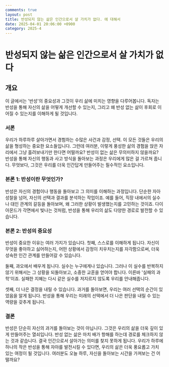 ```yaml
---
comments: true
layout: post
title: 반성되지 않는 삶은 인간으로서 살 가치가 없다. 에 대해서
date: 2025-04-01 20:06:00 +0900
category: 2025-4
---
```


# 반성되지 않는 삶은 인간으로서 살 가치가 없다

## 개요
이 글에서는 '반성'의 중요성과 그것이 우리 삶에 미치는 영향을 다루어봅니다. 독자는 반성을 통해 자신의 삶을 어떻게 개선할 수 있는지, 그리고 왜 반성 없는 삶이 후회로 이어질 수 있는지를 이해하게 될 것입니다. 

### 서론
우리가 하루하루 살아가면서 경험하는 수많은 사건과 감정, 선택. 이 모든 것들은 우리의 삶을 형성하는 중요한 요소들입니다. 그런데 여러분, 이렇게 풍성한 삶의 경험을 앉은 자리에서 그냥 흘려보내기만 한다면 어떨까요? 반성이 없는 삶은 무의미하지 않을까요? 반성을 통해 자신의 행동과 사고 방식을 돌아보는 과정은 우리에게   많은 걸 가르쳐 줍니다. 무엇보다, 그것은 우리를 더욱 인간답게 만들어주는 필수적인 요소입니다.  

### 본론 1: 반성이란 무엇인가?
반성은 자신의 경험이나 행동을 돌아보고 그 의미를 이해하는 과정입니다. 단순한 자아 성찰을 넘어, 자신의 선택과 결과를 분석하는 작업이죠. 예를 들어, 직장 내에서의 실수나 대인 관계의 갈등을 돌아보며, 왜 그러한 상황이 발생했는지를 고민하는 것이죠. 다이아몬드가 각면에서 빛나는 것처럼, 반성을 통해 우리의 삶도 다양한 경로로 발전할 수 있습니다. 

### 본론 2: 반성의 중요성
반성이 중요한 이유는 여러 가지가 있습니다. 첫째, 스스로를 이해하게 됩니다. 자신이 무엇을 좋아하고 싫어하는지, 어떤 상황에서 감정이 치우치는지를 자각함으로써, 더욱 성숙한 인간 관계를 만들어갈 수 있습니다. 

둘째, 과오에서 배우게 됩니다. 실수는 누구에게나 있습니다. 그러나 이 실수를 반복하지 않기 위해서는 그 상황을 되돌아보고, 소중한 교훈을 얻어야 합니다. 이른바 '실패의 과학'이죠. 실패한 지혜는 다시 같은 실수를 저지르지 않도록 우리를 안내해줍니다. 

셋째, 더 나은 결정을 내릴 수 있습니다. 과거를 돌아보면, 우리는 여러 선택의 순간이 있었음을 알게 됩니다. 반성을 통해 우리는 미래의 선택에서 더 나은 판단을 내릴 수 있는 역량을 갖추게 됩니다. 

### 결론
반성은 단순히 자신의 과거를 돌아보는 것이 아닙니다. 그것은 우리의 삶을 더욱 깊이 있게 만들어주는 열쇠입니다. 반성 없는 삶은 마치 배가 항해를 하는데 경로를 체크하지 않는 것과 같습니다. 결국 인간으로서 살아가는 의미를 찾지 못하게 됩니다. 우리가 하루에 하나의 작은 반성을 통해 자아를 발전시킬 수 있다면, 우리의 삶은 더욱 풍요롭고 가치 있는 여정이 될 것입니다. 여러분도 오늘 하루, 자신을 돌아보는 시간을 가져보는 건 어떨까요?